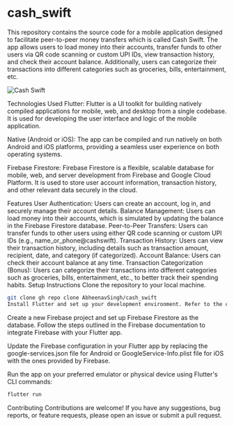 # cash_swift

This repository contains the source code for a mobile application designed to facilitate peer-to-peer money transfers which is called Cash Swift. The app allows users to load money into their accounts, transfer funds to other users via QR code scanning or custom UPI IDs, view transaction history, and check their account balance. Additionally, users can categorize their transactions into different categories such as groceries, bills, entertainment, etc.

![Cash Swift](https://github.com/AbheenavSingh/cash_swift/assets/113464197/e5398a6f-a081-4ab1-a333-d041e0678017) 

Technologies Used
Flutter: Flutter is a UI toolkit for building natively compiled applications for mobile, web, and desktop from a single codebase. It is used for developing the user interface and logic of the mobile application.

Native (Android or iOS): The app can be compiled and run natively on both Android and iOS platforms, providing a seamless user experience on both operating systems.

Firebase Firestore: Firebase Firestore is a flexible, scalable database for mobile, web, and server development from Firebase and Google Cloud Platform. It is used to store user account information, transaction history, and other relevant data securely in the cloud.

Features
User Authentication: Users can create an account, log in, and securely manage their account details.
Balance Management: Users can load money into their accounts, which is simulated by updating the balance in the Firebase Firestore database.
Peer-to-Peer Transfers: Users can transfer funds to other users using either QR code scanning or custom UPI IDs (e.g., name_or_phone@cashswift).
Transaction History: Users can view their transaction history, including details such as transaction amount, recipient, date, and category (if categorized).
Account Balance: Users can check their account balance at any time.
Transaction Categorization (Bonus): Users can categorize their transactions into different categories such as groceries, bills, entertainment, etc., to better track their spending habits.
Setup Instructions
Clone the repository to your local machine.

```bash
git clone gh repo clone AbheenavSingh/cash_swift
Install Flutter and set up your development environment. Refer to the official Flutter documentation for instructions.
```

Create a new Firebase project and set up Firebase Firestore as the database. Follow the steps outlined in the Firebase documentation to integrate Firebase with your Flutter app.

Update the Firebase configuration in your Flutter app by replacing the google-services.json file for Android or GoogleService-Info.plist file for iOS with the ones provided by Firebase.

Run the app on your preferred emulator or physical device using Flutter's CLI commands:

```bash
flutter run
```
Contributing
Contributions are welcome! If you have any suggestions, bug reports, or feature requests, please open an issue or submit a pull request.
